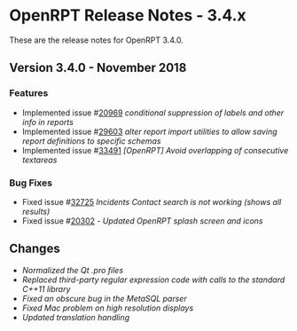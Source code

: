 # OpenRPT Release Notes - 3.4.x

These are the release notes for OpenRPT 3.4.0.

## Version 3.4.0 - November 2018

### Features

- Implemented issue #[20969](http://www.xtuple.org/xtincident/view/bugs/20969) _conditional suppression of labels and other info in reports_
- Implemented issue #[29603](http://www.xtuple.org/xtincident/view/bugs/29603) _alter report import utilities to allow saving report definitions to specific schemas_
- Implemented issue #[33491](http://www.xtuple.org/xtincident/view/bugs/33491) _[OpenRPT] Avoid overlapping of consecutive textareas_

### Bug Fixes

- Fixed issue #[32725](http://www.xtuple.org/xtincident/view/bugs/32725) _Incidents Contact search is not working (shows all results)_
- Fixed issue #[20302](http://www.xtuple.org/xtincident/view/bugs/20302) - _Updated OpenRPT splash screen and icons_

## Changes

- _Normalized the Qt .pro files_
- _Replaced third-party regular expression code with calls to the standard C++11 library_
- _Fixed an obscure bug in the MetaSQL parser_
- _Fixed Mac problem on high resolution displays_
- _Updated translation handling_
